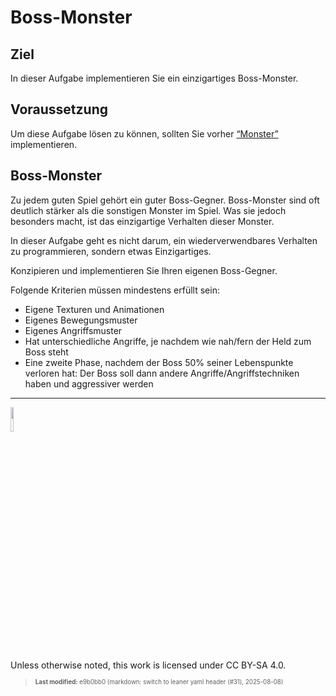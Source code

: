 # Boss-Monster

## Ziel

In dieser Aufgabe implementieren Sie ein einzigartiges Boss-Monster.

## Voraussetzung

Um diese Aufgabe lösen zu können, sollten Sie vorher
[“Monster”](tasknpc-monster.md) implementieren.

## Boss-Monster

Zu jedem guten Spiel gehört ein guter Boss-Gegner. Boss-Monster sind oft
deutlich stärker als die sonstigen Monster im Spiel. Was sie jedoch
besonders macht, ist das einzigartige Verhalten dieser Monster.

In dieser Aufgabe geht es nicht darum, ein wiederverwendbares Verhalten
zu programmieren, sondern etwas Einzigartiges.

Konzipieren und implementieren Sie Ihren eigenen Boss-Gegner.

Folgende Kriterien müssen mindestens erfüllt sein:

- Eigene Texturen und Animationen
- Eigenes Bewegungsmuster
- Eigenes Angriffsmuster
- Hat unterschiedliche Angriffe, je nachdem wie nah/fern der Held zum
  Boss steht
- Eine zweite Phase, nachdem der Boss 50% seiner Lebenspunkte verloren
  hat: Der Boss soll dann andere Angriffe/Angriffstechniken haben und
  aggressiver werden

------------------------------------------------------------------------

<img src="https://licensebuttons.net/l/by-sa/4.0/88x31.png" width="10%">

Unless otherwise noted, this work is licensed under CC BY-SA 4.0.

<blockquote><p><sup><sub><strong>Last modified:</strong> e9b0bb0 (markdown: switch to leaner yaml header (#31), 2025-08-08)<br></sub></sup></p></blockquote>
